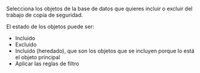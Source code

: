 Selecciona los objetos de la base de datos que quieres incluir o excluir del trabajo de copia de seguridad.

El estado de los objetos puede ser:

-   Incluido
-   Excluido
-   Incluido (heredado), que son los objetos que se incluyen porque lo está el objeto principal
-   Aplicar las reglas de filtro
